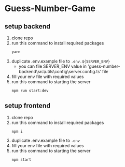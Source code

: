 # Guess-Number-Game

## setup backend
1. clone repo
2. run this command to install required packages
   ```bash
   yarn
   ```
3. duplicate .env.example file to `.env.${SERVER_ENV}`
   - you can file SERVER_ENV value in 'guess-number-backend\src\utils\config\server.config.ts' file
4. fill your env file with required values
5. run this command to starting the server
   ```bash
   npm run start:dev
   ```
## setup frontend
1. clone repo
2. run this command to install required packages
   ```bash
   npm i
   ```
3. duplicate .env.example file to `.env`
4. fill your env file with required values
5. run this command to starting the server
   ```bash
   npm start
   ```
